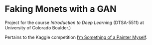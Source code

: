 # Faking Monets with a GAN

Project for the course *Introduction to Deep Learning* (DTSA-5511) at University of Colorado Boulder.)

Pertains to the Kaggle competition [I’m Something of a Painter Myself](https://www.kaggle.com/competitions/gan-getting-started).

